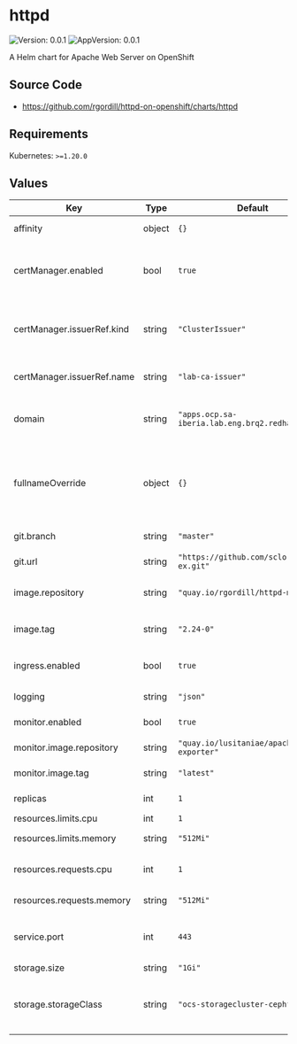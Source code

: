 # httpd

![Version: 0.0.1](https://img.shields.io/badge/Version-0.0.1-informational?style=flat-square) ![AppVersion: 0.0.1](https://img.shields.io/badge/AppVersion-0.0.1-informational?style=flat-square)

A Helm chart for Apache Web Server on OpenShift

## Source Code

* <https://github.com/rgordill/httpd-on-openshift/charts/httpd>

## Requirements

Kubernetes: `>=1.20.0`

## Values

| Key | Type | Default | Description |
|-----|------|---------|-------------|
| affinity | object | `{}` | Affinity definition |
| certManager.enabled | bool | `true` | Enabling cert-manager Certs creation |
| certManager.issuerRef.kind | string | `"ClusterIssuer"` | Kind of Issuer enum: - Issuer - ClusterIssuer @schema |
| certManager.issuerRef.name | string | `"lab-ca-issuer"` | IssuerName default: "" @schema |
| domain | string | `"apps.ocp.sa-iberia.lab.eng.brq2.redhat.com"` | default domain for ingress controller |
| fullnameOverride | object | `{}` | The complete prefix for all the objects generated by the chart (optional) |
| git.branch | string | `"master"` | Git branch with content |
| git.url | string | `"https://github.com/sclorg/httpd-ex.git"` | Git URL with content |
| image.repository | string | `"quay.io/rgordill/httpd-micro"` | Repository for Apache http server |
| image.tag | string | `"2.24-0"` | Tag for Apache http server |
| ingress.enabled | bool | `true` | Expose http outside the cluster |
| logging | string | `"json"` | Logging format |
| monitor.enabled | bool | `true` | Monitoring enabled |
| monitor.image.repository | string | `"quay.io/lusitaniae/apache-exporter"` | Monitoring image |
| monitor.image.tag | string | `"latest"` | Monitoring tag |
| replicas | int | `1` | Number of replicas |
| resources.limits.cpu | int | `1` | CPU limits |
| resources.limits.memory | string | `"512Mi"` | Memory limits |
| resources.requests.cpu | int | `1` | CPU requests @schema |
| resources.requests.memory | string | `"512Mi"` | Memory requests |
| service.port | int | `443` | Service port number to expose httpd internally |
| storage.size | string | `"1Gi"` | Volume Size |
| storage.storageClass | string | `"ocs-storagecluster-cephfs"` | The RWX-capable StorageClass to provision the volume. |

